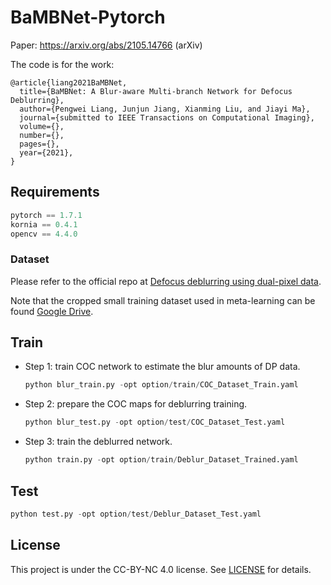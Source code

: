 # BaMBNet-Pytorch
Paper: https://arxiv.org/abs/2105.14766 (arXiv) 

The code is for the work:

```
@article{liang2021BaMBNet,
  title={BaMBNet: A Blur-aware Multi-branch Network for Defocus Deblurring},
  author={Pengwei Liang, Junjun Jiang, Xianming Liu, and Jiayi Ma},
  journal={submitted to IEEE Transactions on Computational Imaging},
  volume={},
  number={},
  pages={},
  year={2021},
}
```

## Requirements

``` python
pytorch == 1.7.1
kornia == 0.4.1
opencv == 4.4.0
```

### Dataset

Please refer to the official repo at [Defocus deblurring using dual-pixel data](https://github.com/Abdullah-Abuolaim/defocus-deblurring-dual-pixel).

Note that the cropped small training dataset used in meta-learning can be found [Google Drive](https://drive.google.com/drive/folders/1OXHu8Eb9V5C0kT6R5Yzr712JCZ37BoEN?usp=sharing).

## Train

+ Step 1: train COC network to estimate the blur amounts of DP data.

  ```python
  python blur_train.py -opt option/train/COC_Dataset_Train.yaml
  ```

+ Step 2: prepare the COC maps for deblurring training.

  ```python
  python blur_test.py -opt option/test/COC_Dataset_Test.yaml
  ```

+ Step 3: train the deblurred network.

  ```python
  python train.py -opt option/train/Deblur_Dataset_Trained.yaml
  ```

  

## Test

```python
python test.py -opt option/test/Deblur_Dataset_Test.yaml
```



## License

This project is under the CC-BY-NC 4.0 license. See [LICENSE](https://github.com/facebookresearch/moco/blob/master/LICENSE) for details.

